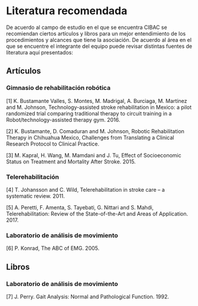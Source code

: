 # Literatura recomendada
De acuerdo al campo de estudio en el que se encuentra CIBAC se recomiendan ciertos artículos y libros para un mejor entendimiento de los procedimientos y alcances que tiene la asociación. De acuerdo al área en el que se encuentre el integrante del equipo puede revisar distintas fuentes de literatura aquí presentados:
## Artículos
### Gimnasio de rehabilitación robótica
[1] K. Bustamante Valles, S. Montes, M. Madrigal, A. Burciaga, M. Martínez and M. Johnson, Technology-assisted stroke rehabilitation in Mexico: a pilot randomized trial comparing traditional therapy to circuit training in a Robot/technology-assisted therapy gym. 2016.

[2] K. Bustamante, D. Comaduran and M. Johnson, Robotic Rehabilitation Therapy in Chihuahua Mexico, Challenges from Translating a Clinical Research Protocol to Clinical Practice.

[3] M. Kapral, H. Wang, M. Mamdani and J. Tu, Effect of Socioeconomic Status on Treatment and Mortality After Stroke. 2015.
### Telerehabilitación
[4] T. Johansson and C. Wild, Telerehabilitation in stroke care – a systematic review. 2011.

[5] A. Peretti, F. Amenta, S. Tayebati, G. Nittari and S. Mahdi, Telerehabilitation: Review of the State-of-the-Art and Areas of Application. 2017.
### Laboratorio de análisis de movimiento
[6] P. Konrad, The ABC of EMG. 2005.

## Libros
### Laboratorio de análisis de movimiento
[7] J. Perry. Gait Analysis: Normal and Pathological Function. 1992.
